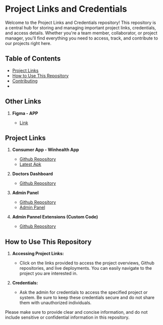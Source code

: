 # Project Links and Credentials

Welcome to the Project Links and Credentials repository! This repository is a central hub for storing and managing important project links, credentials, and access details. Whether you're a team member, collaborator, or project manager, you'll find everything you need to access, track, and contribute to our projects right here.

## Table of Contents

- [Project Links](#project-links)
- [How to Use This Repository](#how-to-use-this-repository)
- [Contributing](#contributing)
- 
## Other Links

1. **Figma - APP**

    - [Link]([https://github.com/MicroHeal-Wellness/winhealth-app](https://www.figma.com/file/dimRRTgXoJ1XNqVvdvZTPz/WinHealth-Final-App-UI?type=design&node-id=0%3A1&mode=design&t=OBhQzmLO2SGCCa1B-1))
    
## Project Links

1. **Consumer App - Winhealth App**

    - [Github Repository](https://github.com/MicroHeal-Wellness/winhealth-app)
    - [Latest Apk](https://drive.google.com/file/d/12S9jX80yh0Cv7dcs-zkt7G9dHmvxGyGR/view?usp=sharing)
    
2. **Doctors Dashboard**

    - [Github Repository](https://github.com/MicroHeal-Wellness/winhealth-dashboard)
    <!-- - [Admin Panel](https://project-b-admin-panel.com) -->

3. **Admin Panel**

    - [Github Repository](https://github.com/MicroHeal-Wellness/winhealth-directus)
    - [Admin Panel](https://api.winhealth.agpro.co.in/admin/)

3. **Admin Pannel Extensions (Custom Code)**

    - [Github Repository](https://github.com/MicroHeal-Wellness/winhealth-directus-extension)
        
## How to Use This Repository

1. **Accessing Project Links:**

    - Click on the links provided to access the project overviews, Github repositories, and live deployments. You can easily navigate to the project you are interested in.

2. **Credentials:**

    - Ask the admin for credentials to access the specified project or system. Be sure to keep these credentials secure and do not share them with unauthorized individuals.

Please make sure to provide clear and concise information, and do not include sensitive or confidential information in this repository.
